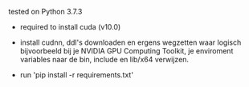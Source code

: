 tested on Python 3.7.3

- required to install cuda (v10.0)

- install cudnn, ddl's downloaden en ergens wegzetten waar logisch bijvoorbeeld bij je NVIDIA GPU Computing Toolkit,
je enviroment variables naar de bin, include en lib/x64 verwijzen.

- run 'pip install -r requirements.txt'
